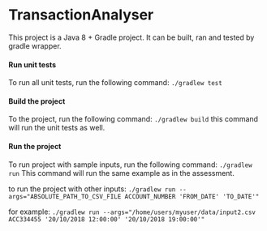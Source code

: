# TransactionAnalyser
This project is a Java 8 + Gradle project. It can be built, ran and tested by gradle wrapper.


#### Run unit tests

To run all unit tests, run the following command:
`./gradlew test`

#### Build the project

To the project, run the following command:
`./gradlew build`
this command will run the unit tests as well.


#### Run the project

To run project with sample inputs, run the following command:
`./gradlew run`
This command will run the same example as in the assessment.

to run the project with other inputs:
`./gradlew run --args="ABSOLUTE_PATH_TO_CSV_FILE ACCOUNT_NUMBER 'FROM_DATE' 'TO_DATE'"`

for example:
`./gradlew run --args="/home/users/myuser/data/input2.csv ACC334455 '20/10/2018 12:00:00' '20/10/2018 19:00:00'"`


